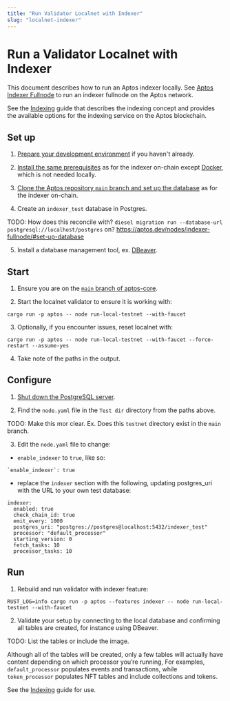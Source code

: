 ```yaml
---
title: "Run Validator Localnet with Indexer"
slug: "localnet-indexer"
---
```


# Run a Validator Localnet with Indexer

This document describes how to run an Aptos indexer locally. See [Aptos Indexer Fullnode](../indexer-fullnode.md) to run an indexer fullnode on the Aptos network.

See the [Indexing](../../guides/indexing.md) guide that describes the indexing concept and provides the available options for the indexing service on the Aptos blockchain.

## Set up

1. [Prepare your development environment](../../guides/getting-started.md#prepare-development-environment) if you haven't already.

2. [Install the same prerequisites](../indexer-fullnode.md#prerequisites) as for the indexer on-chain except [Docker](https://docs.docker.com/get-docker/), which is not needed locally. 

3. [Clone the Aptos repository `main` branch and set up the database](../indexer-fullnode.md#set-up-database) as for the indexer on-chain.

4. Create an `indexer_test` database in Postgres.

TODO: How does this reconcile with? `diesel migration run --database-url postgresql://localhost/postgres` on?
https://aptos.dev/nodes/indexer-fullnode/#set-up-database

5. Install a database management tool, ex. [DBeaver](https://dbeaver.io/).

## Start

1. Ensure you are on the [`main` branch of aptos-core](https://github.com/aptos-labs/aptos-core/tree/main).

2. Start the localnet validator to ensure it is working with:

```shell
cargo run -p aptos -- node run-local-testnet --with-faucet
```

3. Optionally, if you encounter issues, reset localnet with:

```shell
cargo run -p aptos -- node run-local-testnet --with-faucet --force-restart --assume-yes
```

4. Take note of the paths in the output.

## Configure

1. [Shut down the PostgreSQL server](https://www.postgresql.org/docs/8.1/postmaster-shutdown.html).

2. Find the `node.yaml` file in the `Test dir` directory from the paths above.

TODO: Make this mor clear. Ex. Does this `testnet` directory exist in the `main` branch.

3. Edit the `node.yaml` file to change:

  * `enable_indexer` to `true`, like so:
  ```shell
  `enable_indexer`: true
  ```
  * replace the `indexer` section with the following, updating postgres_uri with the URL to your own test database:
  ```shell
  indexer:
    enabled: true
    check_chain_id: true
    emit_every: 1000
    postgres_uri: "postgres://postgres@localhost:5432/indexer_test"
    processor: "default_processor"
    starting_version: 0
    fetch_tasks: 10
    processor_tasks: 10
  ```

  ## Run

  1. Rebuild and run validator with indexer feature:

  ```shell
  RUST_LOG=info cargo run -p aptos --features indexer -- node run-local-testnet --with-faucet
  ```

  2. Validate your setup by connecting to the local database and confirming all tables are created, for instance using DBeaver.

  TODO: List the tables or include the image.

  Although all of the tables will be created, only a few tables will actually have content depending on which processor you’re running, For examples, `default_processor` populates events and transactions, while `token_processor` populates NFT tables and include collections and tokens.

  See the [Indexing](/guides/indexing.md) guide for use.
